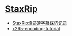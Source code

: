# [StaxRip](https://github.com/staxrip/staxrip)

- [StaxRip烧录硬字幕踩坑记录](https://sspai.com/post/88056)
- [x265-encoding-tutorial](https://staxrip.github.io/x265-encoding-tutorial/)
